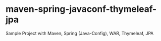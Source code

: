 maven-spring-javaconf-thymeleaf-jpa
===================================

Sample Project with Maven, Spring (Java-Config), WAR, Thymeleaf, JPA
